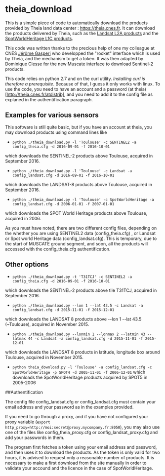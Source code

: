 # theia_download

This is a simple piece of code to automatically download the products provided by Theia land data center : https://theia.cnes.fr. It can download the products delivered by Theia, such as the [Landsat L2A products](http://www.cesbio.ups-tlse.fr/multitemp/?page_id=3487) and the [SpotWorldHeritage L1C products](https://www.theia-land.fr/en/projects/spot-world-heritage).

This code was written thanks to the precious help of one my colleague at CNES [Jérôme Gasperi](https://www.linkedin.com/pulse/rocket-earth-your-pocket-gasperi-jerome) who developped the "rocket" interface which is used by Theia, and the mechanism to get a token. It was then adapted by Dominique Clesse for the new Muscate interface to download Sentinel-2 products.

This code relies on python 2.7 and on the curl utility. *Installing curl is therefore a prerequisite*. Because of that, I guess it only works with linux. To use the code, you need to have an account and a password (at theia)[http://theia.cnes.fr/atdistrib], and you need to add it to the config file as explaned in the authentification paragraph.

## Examples for various sensors
This software is still quite basic, but if you have an account at theia, you may download products using command lines like 

- `python ./theia_download.py -l 'Toulouse' -c SENTINEL2 -a config_theia.cfg -d 2016-09-01 -f 2016-10-01`

 which downloads the SENTINEL-2 products above Toulouse, acquired in September 2016.

- `python ./theia_download.py -l 'Toulouse' -c Landsat -a config_landsat.cfg -d 2016-09-01 -f 2016-10-01`

 which downloads the LANDSAT-8 products above Toulouse, acquired in September 2016.

- `python ./theia_download.py -l 'Toulouse' -c SpotWorldHeritage -a config_landsat.cfg -d 2006-01-01 -f 2007-01-01`

 which downloads the SPOT World Heritage products above Toulouse, acquired in 2006.

As you must have noted, there are two different config files, depending on the whether you are using SENTINEL2 data (config_theia.cfg) , or Landsat or Spot world Heritage data (config_landsat.cfg). This is temporary, due to the start of MUSCATE ground segment, and soon, all the products will accessed with the config_theia.cfg authentification.

## Other options

- `python ./theia_download.py -t 'T31TCJ' -c SENTINEL2 -a config_theia.cfg -d 2016-09-01 -f 2016-10-01`

 which downloads the SENTINEL-2 products above tile T31TCJ, acquired in September 2016. 

- `python ./theia_download.py --lon 1 --lat 43.5 -c Landsat -a config_landsat.cfg -d 2015-11-01 -f 2015-12-01`

 which downloads the LANDSAT 8 products above --lon 1 --lat 43.5 (~Toulouse), acquired in November 2015.

- `python ./theia_download.py --lonmin 1 --lonmax 2 --latmin 43 --latmax 44 -c Landsat -a config_landsat.cfg -d 2015-11-01 -f 2015-12-01`

 which downloads the LANDSAT 8 products in latitude, longitude box around Toulouse, acquired in November 2015.

- `python theia_download.py -l 'Toulouse' -a config_landsat.cfg -c SpotWorldHeritage -p SPOT4 -d 2005-11-01 -f 2006-12-01`
 which downloads the SpotWorldHeritage products acquired by SPOT5 in 2005-2006

##Authentification 

The config file  config_landsat.cfg or  config_landsat.cfg  must contain your email address and your password as in the examples provided.

If you need to go through a proxy, and if you have not configured your proxy variable (`export http_proxy=http://moi:secret@proxy.mycompany.fr:8050`), you may also use one of the files like config_theia_proxy.cfg or config_landsat_proxy.cfg and add your passwords in them.

The program first fetches a token using your email address and password, and then uses it to download the products. As the token is only valid for two hours, it is advised to request only a reasonable number of products. It is necessary to make a first download from the site manually in order to validate your accound and the licence in the case of SpotWorldHeritage.

